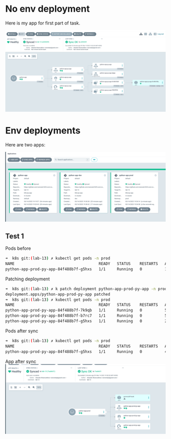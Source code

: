 # No env deployment

Here is my app for first part of task.

![argo_1.png](argo_1.png)

# Env deployments

Here are two apps:

![argo_2.png](argo_2.png)

## Test 1

Pods before

```bash
➜  k8s git:(lab-13) ✗ kubectl get pods -n prod
NAME                                     READY   STATUS    RESTARTS   AGE
python-app-prod-py-app-84f488b7f-g5hxs   1/1     Running   0          110s
```

Patching deployment

```bash
➜  k8s git:(lab-13) ✗ k patch deployment python-app-prod-py-app -n prod --patch '{"spec":{"replicas": 3}}'
deployment.apps/python-app-prod-py-app patched
➜  k8s git:(lab-13) ✗ kubectl get pods -n prod
NAME                                     READY   STATUS    RESTARTS   AGE
python-app-prod-py-app-84f488b7f-7k9qb   1/1     Running   0          5s
python-app-prod-py-app-84f488b7f-b7rc7   1/1     Running   0          5s
python-app-prod-py-app-84f488b7f-g5hxs   1/1     Running   0          2m57s
```

Pods after sync

```bash
➜  k8s git:(lab-13) ✗ kubectl get pods -n prod
NAME                                     READY   STATUS    RESTARTS   AGE
python-app-prod-py-app-84f488b7f-g5hxs   1/1     Running   0          4m42s
```

App after sync
![argo_3.png](argo_3.png)